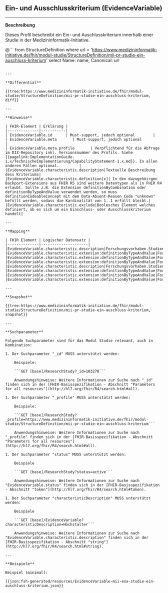 ## Ein- und Ausschlusskriterium (EvidenceVariable)

---

**Beschreibung**

Dieses Profil beschreibt ein Ein- und Auschlusskriterium innerhalb einer Studie in der Medizininformatik-Initiative.

@```
from StructureDefinition where url = 'https://www.medizininformatik-initiative.de/fhir/modul-studie/StructureDefinition/mii-pr-studie-ein-auschluss-kriterium' select Name: name, Canonical: url
```

---

**Differential**

{{tree:https://www.medizininformatik-initiative.de/fhir/modul-studie/StructureDefinition/mii-pr-studie-ein-auschluss-kriterium, diff}}

---

**Hinweise**

| FHIR-Element | Erklärung |
|--------------|-----------|
| EvidenceVariable.id      | Must-support, jedoch optional        |
| EvidenceVariable.meta       | Must-support, jedoch optional         |
| EvidenceVariable.meta.profile       | Verpflichtend für die Abfrage im DIZ-Repository inkl. Versionsnummer des Profils. Siehe {{pagelink:ImplementationGuide-1.x/TechnischeImplementierung/CapabilityStatement-1.x.md}}. In allen anderen Fällen optional.         |
|EvidenceVariable.characteristic.description|Textuelle Beschreibung dess Kriteriums|
|EvidenceVariable.characteristic.definition[x]| In den dazugehöirgen Backport-Extensions aus FHIR R5 sind weitere Datentypen als in FHIR R4 erlaubt. Sollte z.B. die Extension definitionByCombination oder definitionByTypeAndValue verwendet werden, so muss definitionCodeableConcept mit dem Data-Absent-Reason Code "unknown" befüllt werden, sodass die Kardinalität von 1..1 erfüllt bleibt.|
|EvidenceVariable.characteristic.exclude|Boolesches Element welches definiert, ob es sich um ein Einschluss- oder Ausschlusskriterium handelt|

---

**Mapping**

| FHIR Element | Logischer Datensatz |
|--------------|---------------------|
|EvidenceVariable.characteristic.description|Forschungsvorhaben.Studiendesign.Einschlusskriterien.Kriterium|
|EvidenceVariable.characteristic.extension:definitionByTypeAndValue|Forschungsvorhaben.Studiendesign.Einschlusskriterien.Operator|
|EvidenceVariable.characteristic.extension:definitionByTypeAndValue|Forschungsvorhaben.Studiendesign.Einschlusskriterien.Masseinheit|
|EvidenceVariable.characteristic.extension:definitionByTypeAndValue|Forschungsvorhaben.Studiendesign.Einschlusskriterien.Wert|
|EvidenceVariable.characteristic.description|Forschungsvorhaben.Studiendesign.Ausschlusskriterien.Kriterium|
|EvidenceVariable.characteristic.extension:definitionByTypeAndValue|Forschungsvorhaben.Studiendesign.Ausschlusskriterien.Operator|
|EvidenceVariable.characteristic.extension:definitionByTypeAndValue|Forschungsvorhaben.Studiendesign.Ausschlusskriterien.Masseinheit|
|EvidenceVariable.characteristic.extension:definitionByTypeAndValue|Forschungsvorhaben.Studiendesign.Ausschlusskriterien.Wert|

---

**Snapshot**

{{tree:https://www.medizininformatik-initiative.de/fhir/modul-studie/StructureDefinition/mii-pr-studie-ein-auschluss-kriterium, snapshot}}

---

**Suchparameter**

Folgende Suchparameter sind für das Modul Studie relevant, auch in Kombination:

1. Der Suchparameter "_id" MUSS unterstützt werden:

    Beispiele:

    ```GET [base]/ResearchStudy?_id=103270```

    Anwendungshinweise: Weitere Informationen zur Suche nach "_id" finden sich in der [FHIR-Basisspezifikation - Abschnitt "Parameters for all resources"](http://hl7.org/fhir/R4/search.html#all).

1. Der Suchparameter "_profile" MUSS unterstützt werden:

    Beispiele:

    ```GET [base]/ResearchStudy?_profile=https://www.medizininformatik-initiative.de/fhir/modul-studie/StructureDefinition/mii-pr-studie-ein-auschluss-kriterium```

    Anwendungshinweise: Weitere Informationen zur Suche nach "_profile" finden sich in der [FHIR-Basisspezifikation - Abschnitt "Parameters for all resources"](http://hl7.org/fhir/R4/search.html#all).

1. Der Suchparameter "status" MUSS unterstützt werden:

    Beispiele

    ```GET [base]/ResearchStudy?status=active```

    Anwendungshinweise: Weitere Informationen zur Suche nach "EvidenceVariable.status" finden sich in der [FHIR-Basisspezifikation - Abschnitt "token"](http://hl7.org/fhir/R4/search.html#token).

1. Der Suchparameter "characteristicDescription" MUSS unterstützt werden:

    Beispiele

    ```GET [base]/EvidenceVariable?characteristicDescription=Höchstalter```

    Anwendungshinweise: Weitere Informationen zur Suche nach "EvidenceVariable.characteristic.description" finden sich in der [FHIR-Basisspezifikation - Abschnitt "string"](http://hl7.org/fhir/R4/search.html#string).

---

**Beispiele**

Beispiel (minimal):

{{json:fsh-generated/resources/EvidenceVariable-mii-exa-studie-ein-auschluss-kriterium.json}}